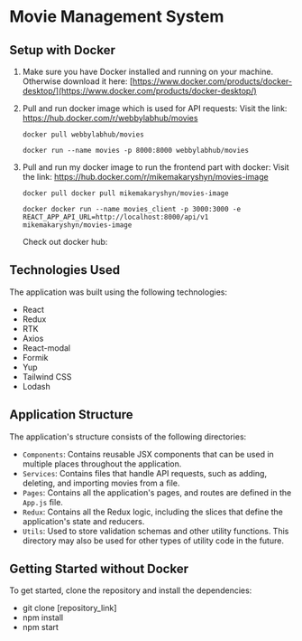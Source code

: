 # Movie Management System

## Setup with Docker

1. Make sure you have Docker installed and running on your machine. Otherwise download it here: [https://www.docker.com/products/docker-desktop/](https://www.docker.com/products/docker-desktop/)

2. Pull and run docker image which is used for API requests:
   Visit the link: https://hub.docker.com/r/webbylabhub/movies

    ```
    docker pull webbylabhub/movies
    ```
    ```
    docker run --name movies -p 8000:8000 webbylabhub/movies
    ```


3. Pull and run my docker image to run the frontend part with docker:
   Visit the link: https://hub.docker.com/r/mikemakaryshyn/movies-image

    ```
    docker pull docker pull mikemakaryshyn/movies-image
    ```
    ```
    docker docker run --name movies_client -p 3000:3000 -e REACT_APP_API_URL=http://localhost:8000/api/v1 mikemakaryshyn/movies-image
    ```

   Check out docker hub: 


## Technologies Used

The application was built using the following technologies:

* React
* Redux
* RTK
* Axios
* React-modal
* Formik
* Yup
* Tailwind CSS
* Lodash

## Application Structure

The application's structure consists of the following directories:

* `Components`: Contains reusable JSX components that can be used in multiple places throughout the application.
* `Services`: Contains files that handle API requests, such as adding, deleting, and importing movies from a file.
* `Pages`: Contains all the application's pages, and routes are defined in the `App.js` file.
* `Redux`: Contains all the Redux logic, including the slices that define the application's state and reducers.
* `Utils`: Used to store validation schemas and other utility functions. This directory may also be used for other types of utility code in the future.


## Getting Started without Docker

To get started, clone the repository and install the dependencies:
* git clone [repository_link]
* npm install 
* npm start

